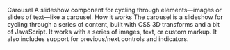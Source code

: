 Carousel
A slideshow component for cycling through elements—images or slides of text—like a carousel.
How it works
The carousel is a slideshow for cycling through a series of content, built with CSS 3D transforms and a bit of JavaScript. It works with a series of images, text, or custom markup. It also includes support for previous/next controls and indicators.
